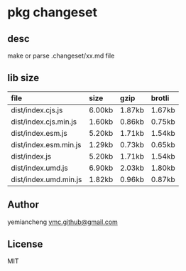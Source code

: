 # pkg changeset

## desc
make or parse .changeset/xx.md file

## lib size  
file | size | gzip | brotli
:---- | :---- | :---- | :----
dist/index.cjs.js | 6.00kb | 1.87kb | 1.67kb
dist/index.cjs.min.js | 1.60kb | 0.86kb | 0.75kb
dist/index.esm.js | 5.20kb | 1.71kb | 1.54kb
dist/index.esm.min.js | 1.29kb | 0.73kb | 0.65kb
dist/index.js | 5.20kb | 1.71kb | 1.54kb
dist/index.umd.js | 6.90kb | 2.03kb | 1.80kb
dist/index.umd.min.js | 1.82kb | 0.96kb | 0.87kb

## Author
yemiancheng <ymc.github@gmail.com>

## License
MIT